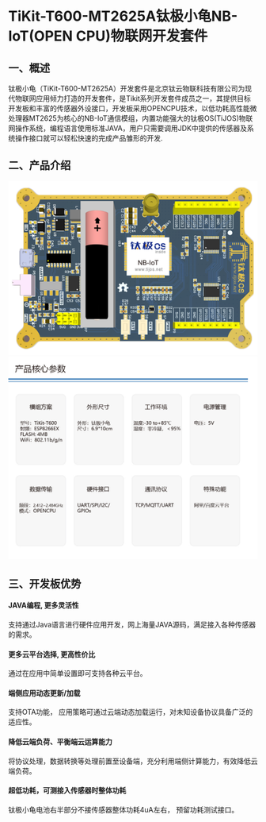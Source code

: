 # TiKit-T600-MT2625A钛极小龟NB-IoT(OPEN CPU)物联网开发套件 

## 一、概述

钛极小龟（TiKit-T600-MT2625A）开发套件是北京钛云物联科技有限公司为现代物联网应用倾力打造的开发套件，是Tikit系列开发套件成员之一，其提供目标开发板和丰富的传感器外设接口，开发板采用OPENCPU技术，以低功耗高性能微处理器MT2625为核心的NB-IoT通信模组，内置功能强大的钛极OS(TiJOS)物联网操作系统，编程语言使用标准JAVA，用户只需要调用JDK中提供的传感器及系统操作接口就可以轻松快速的完成产品雏形的开发.

## 二、产品介绍

![1543289023853](.\img\1543289023853.png)![1543289125924](.\img\1543289125924.png)

## 三、开发板优势

#### JAVA编程, 更多灵活性

支持通过Java语言进行硬件应用开发，网上海量JAVA源码，满足接入各种传感器的需求。

#### 更多云平台选择, 更高性价比

通过在应用中简单设置即可支持各种云平台。

#### 端侧应用动态更新/加载

支持OTA功能， 应用策略可通过云端动态加载运行，对未知设备协议具备广泛的适应性。

#### 降低云端负荷、平衡端云运算能力

将协议处理，数据转换等处理前置至设备端，充分利用端侧计算能力，有效降低云端负荷。

#### 超低功耗，可测接入传感器时整体功耗

钛极小龟电池右半部分不接传感器整体功耗4uA左右， 预留功耗测试接口。